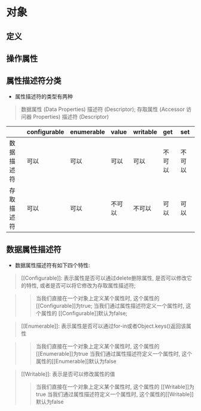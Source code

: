# 对象

## 定义

## 操作属性


## 属性描述符分类

- 属性描述符的类型有两种 

> 数据属性 (Data Properties) 描述符 (Descriptor);
> 存取属性 (Accessor 访问器 Properties) 描述符 (Descriptor)

|   | configurable  |  enumerable |  value | writable |  get  |  set  |
|:- |:-             |:-           |:-      |:-        |:-     |:-     |
| 数据描述符 | 可以  | 可以        | 可以   |   可以  | 不可以  | 不可以  |
| 存取描述符 | 可以  | 可以        | 不可以 | 不可以  | 可以    | 可以    |


## 数据属性描述符

- 数据属性描述符有如下四个特性: 

> [[Configurable]]: 表示属性是否可以通过delete删除属性, 是否可以修改它的特性, 或者是否可以将它修改为存取属性描述符;

>> 当我们直接在一个对象上定义某个属性时, 这个属性的 [[Configurable]]为true;
>> 当我们通过属性描述符定义一个属性时, 这个属性的 [[Configurable]]默认为false;

> [[Enumerable]]: 表示属性是否可以通过for-in或者Object.keys()返回该属性

>> 当我们直接在一个对象上定义某个属性时, 这个属性的 [[Enumerable]]为true
>> 当我们通过属性描述符定义一个属性时, 这个属性的[[Enumerable]]默认为false

> [[Writable]]: 表示是否可以修改属性的值
>> 当我们直接在一个对象上定义某个属性时, 这个属性的 [[Writable]]为true
>> 当我们通过属性描述符定义一个属性时, 这个属性的[[Writable]]默认为false
